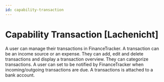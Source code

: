 ```yaml
---
id: capability-transaction
---
```


# Capability Transaction [Lachenicht]

A user can manage their transactions in FinanceTracker.
A transaction can be an income source or an expense.
They can add, edit and delete transactions and display a transaction overview.
They can categorize transactions.
A user can set to be notified by FinanceTracker when incoming/outgoing transactions are due.
A transactions is attached to a bank account.
